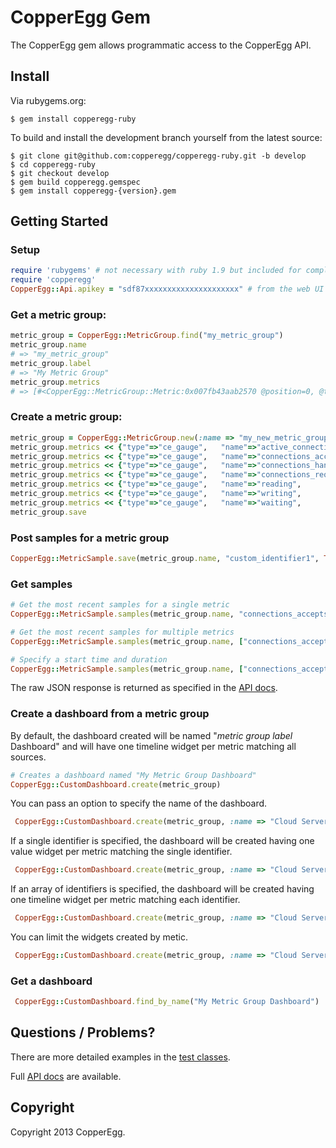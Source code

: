 # CopperEgg Gem

The CopperEgg gem allows programmatic access to the CopperEgg API.

## Install

Via rubygems.org:

```
$ gem install copperegg-ruby
```

To build and install the development branch yourself from the latest source:

```
$ git clone git@github.com:copperegg/copperegg-ruby.git -b develop
$ cd copperegg-ruby
$ git checkout develop
$ gem build copperegg.gemspec
$ gem install copperegg-{version}.gem
```

## Getting Started

### Setup

``` ruby
require 'rubygems' # not necessary with ruby 1.9 but included for completeness
require 'copperegg'
CopperEgg::Api.apikey = "sdf87xxxxxxxxxxxxxxxxxxxxx" # from the web UI
```

### Get a metric group:

``` ruby
metric_group = CopperEgg::MetricGroup.find("my_metric_group")
metric_group.name
# => "my_metric_group"
metric_group.label
# => "My Metric Group"
metric_group.metrics
# => [#<CopperEgg::MetricGroup::Metric:0x007fb43aab2570 @position=0, @type="ce_gauge", @name="metric1", @label="Metric 1", @unit="b">]
```

### Create a metric group:

``` ruby
metric_group = CopperEgg::MetricGroup.new(:name => "my_new_metric_group", :label => "Cool New Group Visible Name", :frequency => 60) # data is sent every 60 seconds
metric_group.metrics << {"type"=>"ce_gauge",   "name"=>"active_connections",     "unit"=>"Connections"}
metric_group.metrics << {"type"=>"ce_gauge",   "name"=>"connections_accepts",    "unit"=>"Connections"}
metric_group.metrics << {"type"=>"ce_gauge",   "name"=>"connections_handled",    "unit"=>"Connections"}
metric_group.metrics << {"type"=>"ce_gauge",   "name"=>"connections_requested",  "unit"=>"Connections"}
metric_group.metrics << {"type"=>"ce_gauge",   "name"=>"reading",                "unit"=>"Connections"}
metric_group.metrics << {"type"=>"ce_gauge",   "name"=>"writing",                "unit"=>"Connections"}
metric_group.metrics << {"type"=>"ce_gauge",   "name"=>"waiting",                "unit"=>"Connections"}
metric_group.save
```

### Post samples for a metric group

```ruby
CopperEgg::MetricSample.save(metric_group.name, "custom_identifier1", Time.now.to_i, "active_connections" => 2601, "connections_accepts" => 154, "connections_handled" => 128, "connections_requested" => 1342, ...)
```

### Get samples

```ruby
# Get the most recent samples for a single metric
CopperEgg::MetricSample.samples(metric_group.name, "connections_accepts")

# Get the most recent samples for multiple metrics
CopperEgg::MetricSample.samples(metric_group.name, ["connections_accepts", "connections_handled", "reading", "writing"])

# Specify a start time and duration
CopperEgg::MetricSample.samples(metric_group.name, ["connections_accepts", "connections_handled", "reading", "writing"], :starttime => 4.hours.ago, :duration => 15.minutes)
```

The raw JSON response is returned as specified in the [API docs][sample_docs].

### Create a dashboard from a metric group

By default, the dashboard created will be named "_metric group label_ Dashboard" and will have one timeline widget per metric matching all sources.

```ruby
# Creates a dashboard named "My Metric Group Dashboard"
CopperEgg::CustomDashboard.create(metric_group)
```

You can pass an option to specify the name of the dashboard.

```ruby
 CopperEgg::CustomDashboard.create(metric_group, :name => "Cloud Servers")
```

If a single identifier is specified, the dashboard will be created having one value widget per metric matching the single identifier.

```ruby
 CopperEgg::CustomDashboard.create(metric_group, :name => "Cloud Servers", :identifier => "custom_identifier1")
```

If an array of identifiers is specified, the dashboard will be created having one timeline widget per metric matching each identifier.

```ruby
 CopperEgg::CustomDashboard.create(metric_group, :name => "Cloud Servers", :identifier => ["custom_identifier1", "custom_identifier2"])
```

You can limit the widgets created by metic.

```ruby
 CopperEgg::CustomDashboard.create(metric_group, :name => "Cloud Servers", :identifier => ["custom_identifier1", "custom_identifier2"], :metric => ["reading", "writing", "waiting"])
```

### Get a dashboard

```ruby
 CopperEgg::CustomDashboard.find_by_name("My Metric Group Dashboard")
```

## Questions / Problems?

There are more detailed examples in the [test classes][test_classes].

Full [API docs][docs] are available.

[sample_docs]:http://dev.copperegg.com/revealmetrics/samples.html
[test_classes]:https://github.com/copperegg/copperegg-ruby/tree/feature/ares/test
[docs]:http://dev.copperegg.com

## Copyright
Copyright 2013 CopperEgg.
